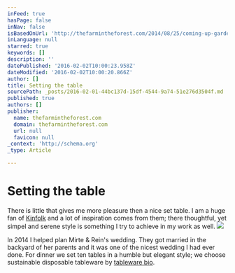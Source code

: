 ```yaml
---
inFeed: true
hasPage: false
inNav: false
isBasedOnUrl: 'http://thefarmintheforest.com/2014/08/25/coming-up-garden-wedding/#jp-carousel-408'
inLanguage: null
starred: true
keywords: []
description: ''
datePublished: '2016-02-02T10:00:23.958Z'
dateModified: '2016-02-02T10:00:20.866Z'
author: []
title: Setting the table
sourcePath: _posts/2016-02-01-44bc137d-15df-4544-9a74-51e276d3504f.md
published: true
authors: []
publisher:
  name: thefarmintheforest.com
  domain: thefarmintheforest.com
  url: null
  favicon: null
_context: 'http://schema.org'
_type: Article

---
```

# Setting the table

There is little that gives me more pleasure then a nice set table. I am a huge fan of [Kinfolk][0] and a lot of inspiration comes from them; there thoughtful, yet simpel and serene style is something I try to achieve in my work as well. ![](https://thefarmintheforest.files.wordpress.com/2014/08/20140830-mirte-rein-287.jpg?w=1200&h=&crop=1)

In 2014 I helped plan Mirte & Rein's wedding. They got married in the backyard of her parents and it was one of the nicest wedding I had ever done. For dinner we set ten tables in a humble but elegant style; we choose sustainable disposable tableware by [tableware bio][1]. 

[0]: http://www.kinfolk.com/
[1]: http://www.tableware.bio/nl/